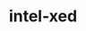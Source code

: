 ---
title: "intel-xed"
layout: cache
categories: [package, develop]
meta: {"versions": ["2024.05.20"], "compilers": ["gcc@=11.4.0"], "oss": ["ubuntu22.04"], "platforms": ["linux"], "targets": ["x86_64_v3"], "stacks": ["e4s", "e4s-rocm-external", "root"], "num_specs": 6, "num_specs_by_stack": {"root": 6, "e4s-rocm-external": 3, "e4s": 6}}
spec_details: [{"hash": "5darfv4r7pbgf4itrtynecg6oytsz7za", "compiler": "gcc@=11.4.0", "versions": ["2024.05.20"], "os": "ubuntu22.04", "platform": "linux", "target": "x86_64_v3", "variants": ["build_system=generic", "~debug", "+deprecated-includes", "~examples", "+optimize", "+pic"], "stacks": ["root", "e4s-rocm-external", "e4s"], "size": "-", "tarball": "https://binaries.spack.io/develop/build_cache/linux-ubuntu22.04-x86_64_v3/gcc-11.4.0/intel-xed-2024.05.20/linux-ubuntu22.04-x86_64_v3-gcc-11.4.0-intel-xed-2024.05.20-5darfv4r7pbgf4itrtynecg6oytsz7za.spack"}, {"hash": "rxhw23guv44dwvs6sjz5yusfzjoxsecw", "compiler": "gcc@=11.4.0", "versions": ["2024.05.20"], "os": "ubuntu22.04", "platform": "linux", "target": "x86_64_v3", "variants": ["build_system=generic", "~debug", "+deprecated-includes", "~examples", "+optimize", "+pic"], "stacks": ["root", "e4s-rocm-external", "e4s"], "size": "-", "tarball": "https://binaries.spack.io/develop/build_cache/linux-ubuntu22.04-x86_64_v3/gcc-11.4.0/intel-xed-2024.05.20/linux-ubuntu22.04-x86_64_v3-gcc-11.4.0-intel-xed-2024.05.20-rxhw23guv44dwvs6sjz5yusfzjoxsecw.spack"}, {"hash": "5gtniq4d6yk2dzp664loy3cwhj5bhb5m", "compiler": "gcc@=11.4.0", "versions": ["2024.05.20"], "os": "ubuntu22.04", "platform": "linux", "target": "x86_64_v3", "variants": ["build_system=generic", "~debug", "+deprecated-includes", "~examples", "+optimize", "+pic"], "stacks": ["root", "e4s"], "size": "-", "tarball": "https://binaries.spack.io/develop/build_cache/linux-ubuntu22.04-x86_64_v3/gcc-11.4.0/intel-xed-2024.05.20/linux-ubuntu22.04-x86_64_v3-gcc-11.4.0-intel-xed-2024.05.20-5gtniq4d6yk2dzp664loy3cwhj5bhb5m.spack"}, {"hash": "gujoryb4k3ecbg7kk63653zfnef5eqwd", "compiler": "gcc@=11.4.0", "versions": ["2024.05.20"], "os": "ubuntu22.04", "platform": "linux", "target": "x86_64_v3", "variants": ["build_system=generic", "~debug", "+deprecated-includes", "~examples", "+optimize", "+pic"], "stacks": ["root", "e4s"], "size": "-", "tarball": "https://binaries.spack.io/develop/build_cache/linux-ubuntu22.04-x86_64_v3/gcc-11.4.0/intel-xed-2024.05.20/linux-ubuntu22.04-x86_64_v3-gcc-11.4.0-intel-xed-2024.05.20-gujoryb4k3ecbg7kk63653zfnef5eqwd.spack"}, {"hash": "rnsggnxipi4yfiaftry5ixgnv2su3irz", "compiler": "gcc@=11.4.0", "versions": ["2024.05.20"], "os": "ubuntu22.04", "platform": "linux", "target": "x86_64_v3", "variants": ["build_system=generic", "~debug", "+deprecated-includes", "~examples", "+optimize", "+pic"], "stacks": ["root", "e4s-rocm-external", "e4s"], "size": "-", "tarball": "https://binaries.spack.io/develop/build_cache/linux-ubuntu22.04-x86_64_v3/gcc-11.4.0/intel-xed-2024.05.20/linux-ubuntu22.04-x86_64_v3-gcc-11.4.0-intel-xed-2024.05.20-rnsggnxipi4yfiaftry5ixgnv2su3irz.spack"}, {"hash": "5kjau67z7fylvahs2rtbhfw7epjyynrs", "compiler": "gcc@=11.4.0", "versions": ["2024.05.20"], "os": "ubuntu22.04", "platform": "linux", "target": "x86_64_v3", "variants": ["build_system=generic", "~debug", "+deprecated-includes", "~examples", "+optimize", "+pic"], "stacks": ["root", "e4s"], "size": "-", "tarball": "https://binaries.spack.io/develop/build_cache/linux-ubuntu22.04-x86_64_v3/gcc-11.4.0/intel-xed-2024.05.20/linux-ubuntu22.04-x86_64_v3-gcc-11.4.0-intel-xed-2024.05.20-5kjau67z7fylvahs2rtbhfw7epjyynrs.spack"}]
---